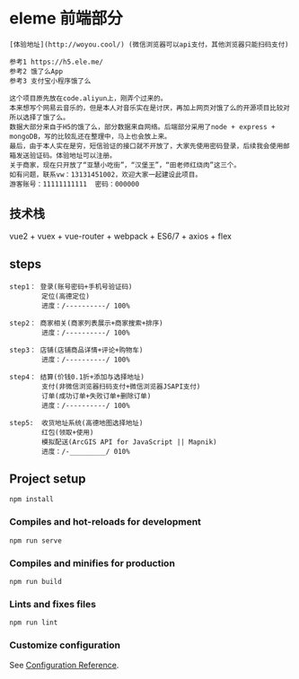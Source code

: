 # eleme 前端部分
```
[体验地址](http://woyou.cool/) (微信浏览器可以api支付，其他浏览器只能扫码支付)

参考1 https://h5.ele.me/
参考2 饿了么App
参考3 支付宝小程序饿了么

这个项目原先放在code.aliyun上，刚弄个过来的。
本来想写个网易云音乐的，但是本人对音乐实在是讨厌，再加上网页对饿了么的开源项目比较对所以选择了饿了么。
数据大部分来自于H5的饿了么，部分数据来自网络。后端部分采用了node + express + mongoDB，写的比较乱还在整理中，马上也会放上来。
最后，由于本人实在是穷，短信验证的接口就不开放了，大家先使用密码登录，后续我会使用邮箱发送验证码。体验地址可以注册。
关于商家，现在只开放了“亚慧小吃街”，“汉堡王”，“田老师红烧肉”这三个。
如有问题，联系vw：13131451002，欢迎大家一起建设此项目。
游客账号：11111111111  密码：000000
```
## 技术栈
vue2 + vuex + vue-router + webpack + ES6/7 + axios + flex
## steps
```
step1： 登录(账号密码+手机号验证码)
        定位(高德定位)
        进度：/----------/ 100%

step2： 商家相关(商家列表展示+商家搜索+排序)
        进度：/----------/ 100%

step3： 店铺(店铺商品详情+评论+购物车)
        进度：/----------/ 100%

step4： 结算(价钱0.1折+添加与选择地址)
        支付(非微信浏览器扫码支付+微信浏览器JSAPI支付)
        订单(成功订单+失败订单+删除订单)
        进度：/----------/ 100%

step5:  收货地址系统(高德地图选择地址)
        红包(领取+使用)
        模拟配送(ArcGIS API for JavaScript || Mapnik)
        进度：/-_________/ 010%
```
## Project setup
```
npm install
```

### Compiles and hot-reloads for development
```
npm run serve
```

### Compiles and minifies for production
```
npm run build
```


### Lints and fixes files
```
npm run lint
```

### Customize configuration
See [Configuration Reference](https://cli.vuejs.org/config/).
